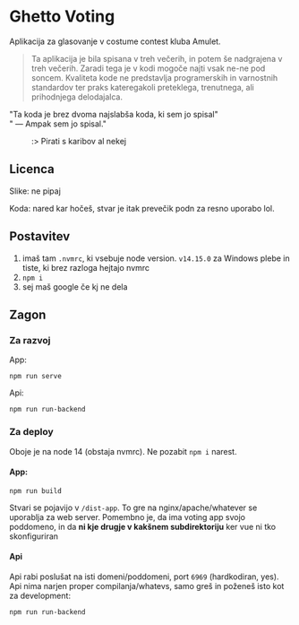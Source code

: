 # Ghetto Voting

Aplikacija za glasovanje v costume contest kluba Amulet.

> Ta aplikacija je bila spisana v treh večerih, in potem še nadgrajena v treh večerih. 
> Zaradi tega je v kodi mogoče najti vsak ne-ne pod soncem. Kvaliteta kode ne predstavlja
> programerskih in varnostnih standardov ter praks kateregakoli preteklega, trenutnega,
> ali prihodnjega delodajalca.

"Ta koda je brez dvoma najslabša koda, ki sem jo spisal"  
" — Ampak sem jo spisal."

&nbsp; &nbsp; &nbsp; &nbsp; &nbsp; :> Pirati s karibov al nekej

## Licenca

Slike: ne pipaj

Koda: nared kar hočeš, stvar je itak prevečik podn za resno uporabo lol.


## Postavitev

1. imaš tam `.nvmrc`, ki vsebuje node version. `v14.15.0` za Windows plebe in tiste, ki brez razloga hejtajo nvmrc
2. `npm i`
3. sej maš google če kj ne dela

## Zagon

### Za razvoj

App:
```
npm run serve
```

Api:
```
npm run run-backend
```

### Za deploy

Oboje je na node 14 (obstaja nvmrc). Ne pozabit `npm i` narest.

#### App:
```
npm run build
```

Stvari se pojavijo v `/dist-app`. To gre na nginx/apache/whatever se uporablja za web server. Pomembno je, da ima voting app svojo poddomeno, in da **ni kje drugje v kakšnem subdirektoriju** ker vue ni tko skonfiguriran 

#### Api

Api rabi poslušat na isti domeni/poddomeni, port `6969` (hardkodiran, yes). Api nima narjen proper compilanja/whatevs, samo greš in poženeš isto kot za development:

```
npm run run-backend
```
